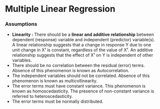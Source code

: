 # __Multiple Linear Regression__

### Assumptions 
- __Linearity :__ There should be a __linear and additive relationship__ between dependent (response) variable and independent (predictor) variable(s). A linear relationship suggests that a change in response Y due to one unit change in X¹ is constant, regardless of the value of X¹. An additive relationship suggests that the effect of X¹ on Y is independent of other variables.
- There should be no correlation between the residual (error) terms. Absence of this phenomenon is known as Autocorrelation.
- The independent variables should not be correlated. Absence of this phenomenon is known as multicollinearity.
- The error terms must have constant variance. This phenomenon is known as homoscedasticity. The presence of non-constant variance is referred to heteroscedasticity. 
- The error terms must be normally distributed.

